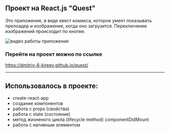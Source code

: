 ## Проект на React.js "Quest"

Это приложение, в виде квест комикса, которое умеет показывать прелоадер и изображение, когда оно загрузится. Переключение изображений происходит по кнопке.

![видео работы приложения](https://j.gifs.com/zKjg15.gif)

### Перейти на проект можно по ссылке

https://dmitriy-8-kireev.github.io/quest/

---

## Использовалось в проекте:

- create-react-app
- создание компонентов
- работа с props (свойства)
- работа с state (состояние)
- метод жизненого цикла (lifecycle method) componentDidMount
- работа с нативным элементом
